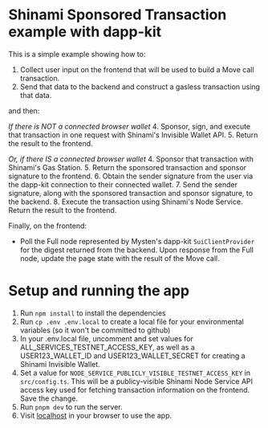 # Shinami Sponsored Transaction example with dapp-kit
This is a simple example showing how to:
1. Collect user input on the frontend that will be used to build a Move call transaction.
2. Send that data to the backend and construct a gasless transaction using that data.

and then:

_If there is NOT a connected browser wallet_
4. Sponsor, sign, and execute that transaction in one request with Shinami's Invisible Wallet API.
5. Return the result to the frontend.

_Or, if there IS a connected browser wallet_
4. Sponsor that transaction with Shinami's Gas Station.
5. Return the sponsored transaction and sponsor signature to the frontend.
6. Obtain the sender signature from the user via the dapp-kit connection to their connected wallet.
7. Send the sender signature, along with the sponsored transaction and sponsor signature, to the backend. 
8. Execute the transaction using Shinami's Node Service. Return the result to the frontend.

Finally, on the frontend:
- Poll the Full node represented by Mysten's dapp-kit `SuiClientProvider` for the digest returned from
  the backend. Upon response from the Full node, update the page state with the result of the Move call.


# Setup and running the app
1. Run `npm install` to install the dependencies
2. Run `cp .env .env.local` to create a local file for your environmental variables (so it won't be committed to github)
3. In your .env.local file, uncomment and set values for ALL_SERVICES_TESTNET_ACCESS_KEY, as well as a USER123_WALLET_ID and USER123_WALLET_SECRET for creating a Shinami Invisible Wallet. 
4. Set a value for `NODE_SERVICE_PUBLICLY_VISIBLE_TESTNET_ACCESS_KEY` in `src/config.ts`. This will be a publicy-visible Shinami Node Service
   API access key used for fetching transaction information on the frontend. Save the change.
5. Run `pnpm dev` to run the server.  
6. Visit [localhost](http://localhost:3000/) in your browser to use the app.